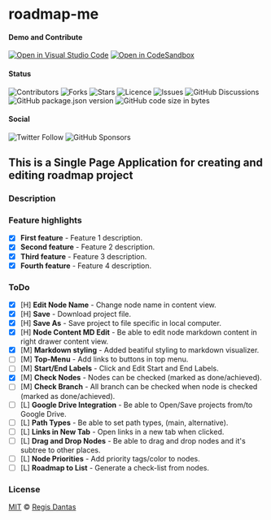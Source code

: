 # roadmap-me

#### Demo and Contribute
[![Open in Visual Studio Code](https://open.vscode.dev/badges/open-in-vscode.svg)](https://vscode.dev/github/regisdantas/roadmap-me)
[![Open in CodeSandbox](https://img.shields.io/badge/Open%20in-CodeSandbox-blue?style=plastic&logo=codesandbox)](https://codesandbox.io/s/github/regisdantas/roadmap-me)
#### Status
![Contributors](https://img.shields.io/github/contributors/regisdantas/roadmap-me?style=plastic)
![Forks](https://img.shields.io/github/forks/regisdantas/roadmap-me)
![Stars](https://img.shields.io/github/stars/regisdantas/roadmap-me)
![Licence](https://img.shields.io/github/license/regisdantas/roadmap-me)
![Issues](https://img.shields.io/github/issues/regisdantas/roadmap-me)
![GitHub Discussions](https://img.shields.io/github/discussions/regisdantas/roadmap-me)
![GitHub package.json version](https://img.shields.io/github/package-json/v/regisdantas/roadmap-me)
![GitHub code size in bytes](https://img.shields.io/github/languages/code-size/regisdantas/roadmap-me)

#### Social
![Twitter Follow](https://img.shields.io/twitter/follow/regisdantas?style=social)
![GitHub Sponsors](https://img.shields.io/github/sponsors/regisdantas)

## This is a Single Page Application for creating and editing roadmap project

### Description

### Feature highlights

*   [x] **First feature** - Feature 1 description.
*   [x] **Second feature** - Feature 2 description.
*   [x] **Third feature** - Feature 3 description.
*   [x] **Fourth feature** - Feature 4 description.

### ToDo

*   [x] [H] **Edit Node Name** - Change node name in content view.
*   [x] [H] **Save** - Download project file.
*   [x] [H] **Save As** - Save project to file specific in local computer.
*   [x] [H] **Node Content MD Edit** - Be able to edit node markdown content in right drawer content view.
*   [x] [M] **Markdown styling** - Added beatiful styling to markdown visualizer.
*   [ ] [M] **Top-Menu** - Add links to buttons in top menu.
*   [ ] [M] **Start/End Labels** - Click and Edit Start and End Labels.
*   [x] [M] **Check Nodes** - Nodes can be checked (marked as done/achieved).
*   [ ] [M] **Check Branch** - All branch can be checked when node is checked (marked as done/achieved).
*   [ ] [L] **Google Drive Integration** - Be able to Open/Save projects from/to Google Drive.
*   [ ] [L] **Path Types** - Be able to set path types, (main, alternative).
*   [ ] [L] **Links in New Tab** - Open links in a new tab when clicked.
*   [ ] [L] **Drag and Drop Nodes** - Be able to drag and drop nodes and it's subtree to other places.
*   [ ] [L] **Node Priorities** - Add priority tags/color to nodes.
*   [ ] [L] **Roadmap to List** - Generate a check-list from nodes.

### License

[MIT][license] © [Regis Dantas][author]

[author]: https://www.linkedin.com/in/regismdantas/

[license]: license

